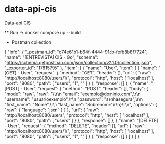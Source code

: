# data-api-cis
Data-api CIS

** Run -> docker compose up --build 

* Postman collection

{
	"info": {
		"_postman_id": "c74e61b1-b64f-4444-91cb-fefb8b8f7724",
		"name": "[ENTREVISTA] CIS - Go",
		"schema": "https://schema.getpostman.com/json/collection/v2.1.0/collection.json",
		"_exporter_id": "17815795"
	},
	"item": [
		{
			"name": "User",
			"item": [
				{
					"name": "[GET] -  User",
					"request": {
						"method": "GET",
						"header": [],
						"url": {
							"raw": "http://localhost:8080/users/1/",
							"protocol": "http",
							"host": [
								"localhost"
							],
							"port": "8080",
							"path": [
								"users",
								"1",
								""
							]
						}
					},
					"response": []
				},
				{
					"name": "[POST] - User",
					"request": {
						"method": "POST",
						"header": [],
						"body": {
							"mode": "raw",
							"raw": "{\r\n  \"email\": \"exemplo@dominio.com\",\r\n  \"username\": \"usuarioexemplo\",\r\n  \"password\": \"senhasegura\",\r\n  \"first_name\": \"Nome\",\r\n  \"last_name\": \"Sobrenome\"\r\n}\r\n",
							"options": {
								"raw": {
									"language": "json"
								}
							}
						},
						"url": {
							"raw": "http://localhost:8080/users",
							"protocol": "http",
							"host": [
								"localhost"
							],
							"port": "8080",
							"path": [
								"users"
							]
						}
					},
					"response": []
				},
				{
					"name": "[DELETE] -  User",
					"request": {
						"method": "DELETE",
						"header": [],
						"url": {
							"raw": "http://localhost:8080/users/1/",
							"protocol": "http",
							"host": [
								"localhost"
							],
							"port": "8080",
							"path": [
								"users",
								"1",
								""
							]
						}
					},
					"response": []
				}
			]
		}
	]
}